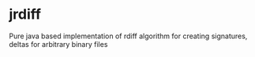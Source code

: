 # jrdiff
Pure java based implementation of rdiff algorithm for creating signatures, deltas for arbitrary binary files
